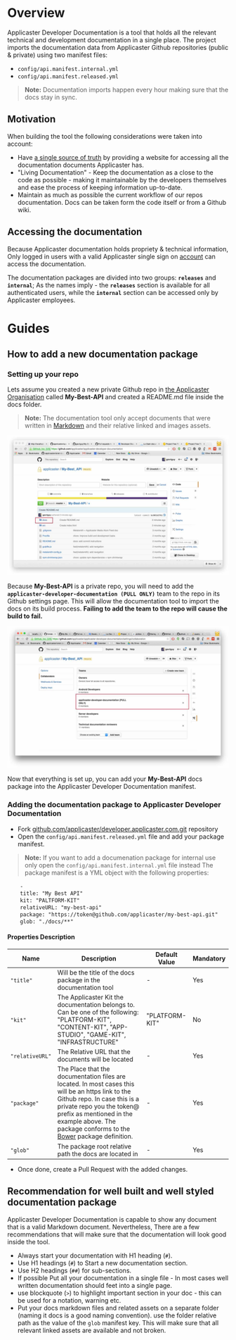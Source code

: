 # Overview
Applicaster Developer Documentation is a tool that holds all the relevant technical and development documentation in a single place.
The project imports the documentation data from Applicaster Github repositories (public & private) using two manifest files: 

* `config/api.manifest.internal.yml`
* `config/api.manifest.released.yml`

> **Note:** Documentation imports happen every hour making sure that the docs stay in sync.

## Motivation
When building the tool the following considerations were taken into account:

* Have [a single source of truth](http://www.wikiwand.com/en/Specification_by_example#/Examples_as_a_single_source_of_truth) by providing a website for accessing all the documentation documents Applicaster has.
* "Living Documentation" - Keep the documentation as a close to the code as possible - making it maintainable by the developers themselves and ease the process of keeping information up-to-date.
* Maintain as much as possible the current workflow of our repos documentation. Docs can be taken form the code itself or from a Github wiki.

## Accessing the documentation
Because Applicaster documentation holds propriety & technical information, Only logged in users with a valid Applicaster single sign on [account](accounts.applicaster.com) can access the documentation.

The documentation packages are divided into two groups: **`releases`** and **`internal`**; As the names imply - the **`releases`** section is available for all authenticated users, while the **`internal`** section can be accessed only by Applicaster employees.

# Guides
## How to add a new documentation package

### Setting up your repo
Lets assume you created a new private Github repo in [the Applicaster Organisation](https://github.com/applicaster) called **My-Best-API** and created a README.md file inside the docs folder.

> **Note:** The documentation tool only accept documents that were written in [Markdown](http://daringfireball.net/projects/markdown/) and their relative linked and images assets.

![image](my-best-api1.jpg)

Because **My-Best-API** is a private repo, you will need to add the **`applicaster-developer-documentation (PULL ONLY)`** team to the repo in its Github settings page.
This will allow the documentation tool to import the docs on its build process.
**Failing to add the team to the repo will cause the build to fail.**

![image](my-best-api2.jpg)

Now that everything is set up, you can add your **My-Best-API** docs package into the Applicaster Developer Documentation manifest.

### Adding the documentation package to Applicaster Developer Documentation
* Fork [github.com/applicaster/developer.applicaster.com.git](https://github.com/applicaster/developer.applicaster.com.git) repository
*  Open the `config/api.manifest.released.yml` file and add your package manifest.
> **Note:** If you want to add a documenation package for internal use only open the `config/api.manifest.internal.yml` file instead
The package manifest is a YML object with the following properties:

```markup
	-
    title: "My Best API"
    kit: "PALTFORM-KIT"
    relativeURL: "my-best-api"
    package: "https://token@github.com/applicaster/my-best-api.git"
    glob: "./docs/**"
```
#### Properties Description

| Name | Description | Default Value | Mandatory |
| -- |-- | -- | -- |
| `"title"` | Will be the title of the docs package in the documentation tool | - | Yes |
| `"kit"` | The Applicaster Kit the documentation belongs to. Can be one of the following: "PLATFORM-KIT", "CONTENT-KIT", "APP-STUDIO", "GAME-KIT", "INFRASTRUCTURE" |  "PLATFORM-KIT" | No |
| `"relativeURL"` | The Relative URL that the documents will be located | - | Yes |
| `"package"` | The Place that the documentation files are located. In most cases this will be an https link to the Github repo. In case this is a private repo you the token@ prefix as mentioned in the example above. The package conforms to the [Bower](http://bower.io/docs/api/#install) package definition.| - | Yes |
| `"glob"` | The package root relative path the docs are located in | - | Yes |


* Once done, create a Pull Request with the added changes.

## Recommendation for well built and well styled documentation package
Applicaster Developer Documentation is capable to show any document that is a valid Markdown document. Nevertheless, There are a few recommendations that will make sure that the documentation will look good inside the tool.

* Always start your documentation with H1 heading (`#`).
* Use H1 headings (`#`) to Start a new documentation section.
* Use H2 headings (`##`) for sub-sections.
* If possible Put all your documentation in a single file - In most cases well written documentation should feet into a single page.
* use blockquote (`>`) to highlight important section in your doc - this can be used for a notation, warning etc.
* Put your docs markdown files and related assets on a separate folder (naming it docs is a good naming convention). use the folder relative path as the value of the `glob` manifest key. This will make sure that all relevant linked assets are available and not broken.
